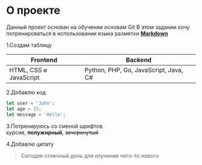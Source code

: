   # О проекте
  Данный проект основан на обучении основам Git
  В этом задании хочу потренироваться в использовании языка разметки [**Markdown**](https://www.markdownguide.org "перейти на сайт")

1.Создам таблицу  

| Frontend | Backend |
|---------|----------|
|  HTML, CSS и JavaScript |  Python, PHP, Go, JavaScript, Java, С#  |


2.Добавлю код  
   ```JavaScript
  let user = 'John';
  let age = 25;
  let message = 'Hello';
  ```

3.Потренируюсь со сменой шрифтов  
*курсив*, **полужирный**, ~~зачеркнутый~~

4.Добавлю цитату  
> Сегодня отличный день для изучения чего-то нового